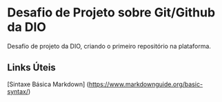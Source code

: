 # Desafio de Projeto sobre Git/Github da DIO
Desafio de projeto da DIO, criando o primeiro repositório na plataforma.

## Links Úteis ##
[Sintaxe Básica Markdown] (https://www.markdownguide.org/basic-syntax/)
